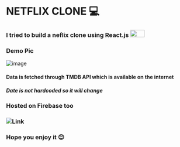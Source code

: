 # NETFLIX CLONE 💻
### I tried to build a neflix clone using React.js <img src="https://reactjs.org/logo-og.png" width="40" height="20" />


### Demo Pic
![image](https://user-images.githubusercontent.com/50616432/93106366-cf028980-f6cd-11ea-8069-1046be078ca1.png)

#### Data is fetched through TMDB  API which is available on the internet
##### Date is not hardcoded so it will change

### Hosted on Firebase too 
### ![Link](https://netflix-clone-6df8a.web.app/)

### Hope you enjoy it 😊
